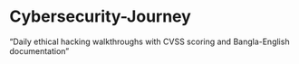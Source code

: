 # Cybersecurity-Journey
“Daily ethical hacking walkthroughs with CVSS scoring and Bangla-English documentation”

